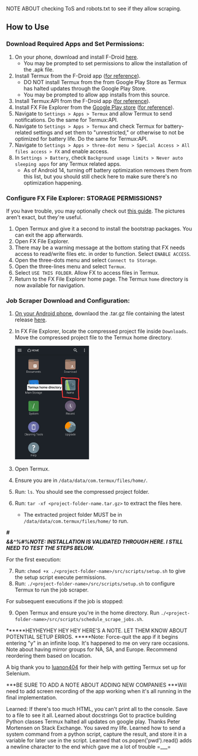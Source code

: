 NOTE ABOUT checking ToS and robots.txt to see if they allow scraping.

## How to Use

### Download Required Apps and Set Permissions:
1. On your phone, download and install F-Droid  [here](https://f-droid.org/en/).
    * You may be prompted to set permissions to allow the installation of the .apk file.
2. Install Termux from the F-Droid app ([for reference](https://f-droid.org/en/packages/com.termux/)).
    * DO NOT install Termux from the from Google Play Store as Termux has halted updates through the Google Play Store.
    * You may be prompted to allow app installs from this source.
3. Install Termux:API from the F-Droid app ([for reference](https://f-droid.org/en/packages/com.termux.api/)).
4. Install FX File Explorer from the <u>Google Play store</u> ([for reference](https://play.google.com/store/apps/details?id=nextapp.fx)).
5. Navigate to `Settings > Apps > Termux` and allow Termux to send notifications. Do the same for Termux:API.
6. Navigate to `Settings > Apps > Termux` and check Termux for battery-related settings and set them to "unrestricted," or otherwise to not be optimized for battery life. Do the same for Termux:API.
7. Navigate to `Settings > Apps > three-dot menu > Special Access > All files access > FX` and enable access.
8. In `Settings > Battery`, check `Background usage limits > Never auto sleeping apps` for any Termux related apps.
    * As of Android 14, turning off battery optimization removes them from this list, but you should still check here to make sure there's no optimization happening.


### Configure FX File Explorer: STORAGE PERMISSIONS?
If you have trouble, you may optionally check out [this guide](https://imgur.com/a/NDkpeaz). The pictures aren't exact, but they're useful.
1. Open Termux and give it a second to install the bootstrap packages. You can exit the app afterwards.
2. Open FX File Explorer.
3. There may be a warning message at the bottom stating that FX needs access to read/write files etc. in order to function. Select `ENABLE ACCESS`.
4. Open the three-dots menu and select `Connect to Storage`.
5. Open the three-lines menu and select `Termux`.
6. Select `USE THIS FOLDER`. Allow FX to access files in Termux.
7. Return to the FX File Explorer home page. The Termux `home` directory is now available for navigation.


### Job Scraper Download and Configuration:
1. <u>On your Android phone</u>, downlaod the .tar.gz file containing the latest release [here](https://github.com/Highway-Kebabbery/Job-Scraper/releases/).
2. In FX File Explorer, locate the compressed project file inside `Downloads`. Move the compressed project file to the Termux home directory.

    <img src="./docs/images/termux-home-dir.jpg" alt="Demonstration of Termux home folder within FX File Explorer" width="200"/>

3. Open Termux.
4. Ensure you are in `/data/data/com.termux/files/home/`.
5. Run: `ls`. You should see the compressed project folder.
6. Run: `tar -xf <project-folder-name.tar.gz>` to extract the files here.
    * The extracted project folder MUST be in `/data/data/com.termux/files/home/` to run.


***#$$$$$$$$$$$$&&^%#$%$%NOTE: INSTALLATION IS VALIDATED THROUGH HERE. I STILL NEED TO TEST THE STEPS BELOW.***

For the first execution:

7. Run: `chmod +x ./<project-folder-name>/src/scripts/setup.sh` to give the setup script execute permissions.
8. Run: `./<project-folder-name>/src/scripts/setup.sh` to configure Termux to run the job scraper.

For subsequent executions if the job is stopped:

9. Open Termux and ensure you're in the home directory. Run `./<project-folder-name>/src/scripts/schedule_scrape_jobs.sh`.

******HEYHEYHEY HEY HEY HERE'S A NOTE. LET THEM KNOW ABOUT POTENTIAL SETUP ERROS.
*****Note: Force-quit the app if it begins entering "y" in an infinite loop. It's happened to me on very rare occasions.
Note about having mirror groups for NA, SA, and Europe. Recommend reordering them based on location.

A big thank you to [luanon404](https://github.com/luanon404/Selenium-On-Termux-Android?tab=readme-ov-file) for their help with getting Termux set up for Selenium.

***BE SURE TO ADD A NOTE ABOUT ADDING NEW COMPANIES
***Will need to add screen recording of the app working when it's all running in the final implementation.








Learned:
If there's too much HTML, you can't print all to the console. Save to a file to see it all.
Learned about docstrings
Got to practice building Python classes
Termux halted all updates on google play. Thanks Peter Mortensen on Stack Exchange. You saved my life.
Learned how to send a system command from a python script, capture the result, and store it in a variable for later use in the script.
Learned that os.popen('pwd').read() adds a newline character to the end which gave me a lot of trouble =___=